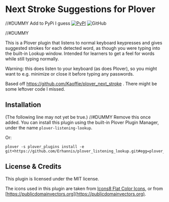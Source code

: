 # Next Stroke Suggestions for Plover
//#DUMMY Add to PyPi I guess
[![PyPI](https://img.shields.io/pypi/v/plover-next-stroke)](https://pypi.org/project/plover-listening-lookup/)
![GitHub](https://img.shields.io/github/license/Erhannis/plover_listening_lookup)

//#DUMMY

This is a Plover plugin that listens to normal keyboard keypresses and gives suggested strokes for each detected word, as though you were typing into the built-in Lookup window.  Intended for learners to get a feel for words while still typing normally.

Warning: this does listen to your keyboard (as does Plover), so you might want to e.g. minimize or close it before typing any passwords.

Based off https://github.com/Kaoffie/plover_next_stroke .  There might be some leftover code I missed.

## Installation

(The following line may not yet be true.) //#DUMMY Remove this once added.
You can install this plugin using the built-in Plover Plugin Manager, under the name `plover-listening-lookup`.

Or:
```
plover -s plover_plugins install -e git+https://github.com/Erhannis/plover_listening_lookup.git#egg=plover_listening_lookup
```

## License & Credits

This plugin is licensed under the MIT license.

The icons used in this plugin are taken from [Icons8 Flat Color Icons](https://github.com/icons8/flat-color-icons), or from [https://publicdomainvectors.org](https://publicdomainvectors.org).
